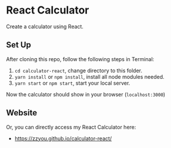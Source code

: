 # React Calculator
Create a calculator using React.


## Set Up
After cloning this repo, follow the following steps in Terminal:
1. `cd calculator-react`, change directory to this folder.
2. `yarn install` or `npm install`, install all node modules needed.
3. `yarn start` or `npm start`, start your local server.

Now the calculator should show in your browser (`localhost:3000`)


## Website
Or, you can directly access my React Calculator here:
- <a href='https://zzyou.github.io/calculator-react/'>https://zzyou.github.io/calculator-react/</a>

